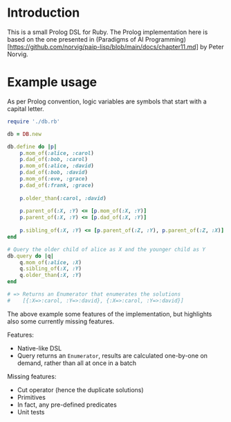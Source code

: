 # Introduction

This is a small Prolog DSL for Ruby. The Prolog implementation here is based on the one presented in (Paradigms of AI Programming)[https://github.com/norvig/paip-lisp/blob/main/docs/chapter11.md] by Peter Norvig.

# Example usage

As per Prolog convention, logic variables are symbols that start with a capital letter.

```ruby
require './db.rb'

db = DB.new

db.define do |p|
    p.mom_of(:alice, :carol)
    p.dad_of(:bob, :carol)
    p.mom_of(:alice, :david)
    p.dad_of(:bob, :david)
    p.mom_of(:eve, :grace)
    p.dad_of(:frank, :grace)
    
    p.older_than(:carol, :david)
    
    p.parent_of(:X, :Y) <= [p.mom_of(:X, :Y)]
    p.parent_of(:X, :Y) <= [p.dad_of(:X, :Y)]
    
    p.sibling_of(:X, :Y) <= [p.parent_of(:Z, :Y), p.parent_of(:Z, :X)]
end

# Query the older child of alice as X and the younger child as Y
db.query do |q|
    q.mom_of(:alice, :X)
    q.sibling_of(:X, :Y)
    q.older_than(:X, :Y)
end

# => Returns an Enumerator that enumerates the solutions
#    [{:X=>:carol, :Y=>:david}, {:X=>:carol, :Y=>:david}]
```

The above example some features of the implementation, but highlights also some currently missing features.

Features:
* Native-like DSL
* Query returns an `Enumerator`, results are calculated one-by-one on demand, rather than all at once in a batch

Missing features:
* Cut operator (hence the duplicate solutions)
* Primitives
* In fact, any pre-defined predicates
* Unit tests